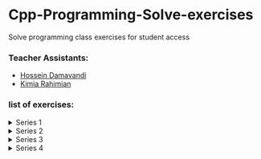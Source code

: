 # Cpp-Programming-Solve-exercises
Solve programming class exercises for student access

### Teacher Assistants:
- [Hossein Damavandi](https://github.com/hoseindamavandi)
- [Kimia Rahimian](https://github.com/kimia-R81)


### list of exercises:
<details>
    <summary>Series 1</summary>
    <br>
    <p><b>Algorithm and Flowchart Part 1:</b></p>
    <p>It is the responsibility of the students!</p>
    <p>Download questions from <a href='https://t.me/Hosein_Damavandi/238'>here</a></p>
</details>

<details>
    <summary>Series 2</summary>
    <br>
    <p><b>Algorithm and Flowchart Part 2:</b></p>
    <p>It is the responsibility of the students!</p>
    <p>Download questions from <a href='https://t.me/Hosein_Damavandi/247'>here</a></p>
</details>

<details>
    <summary>Series 3</summary>
    <br>
    <p><b>Variables and mathematical expressions And Structure of the Condition:</b></p>
    <p>Download questions from <a href='https://t.me/Hosein_Damavandi/274'>here</a></p>
    <p>Answers is available <a href='https://github.com/hoseindamavandi/Cpp-Programming-Solve-exercises/tree/main/Series%201'>here</a></p>
</details>

<details>
    <summary>Series 4</summary>
    <br>
    <p><b>Loop structure And Arrays:</b></p>
    <p>Download questions from <a href='https://t.me/Hosein_Damavandi/286'>here</a></p>
    <p>Answers is available <a href='#'>here</a></p>
</details>
